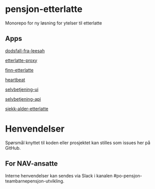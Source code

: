 # pensjon-etterlatte

Monorepo for ny løsning for ytelser til etterlatte

## Apps
[dodsfall-fra-leesah](apps/dodsfall-fra-leesah)

[etterlatte-proxy](apps/etterlatte-proxy)

[finn-etterlatte](apps/finn-etterlatte)

[heartbeat](apps/heartbeat)

[selvbetjening-ui](apps/selvbetjening-ui)

[selvbetjening-api](apps/selvbetjening-api)

[sjekk-alder-etterlatte](apps/sjekk-alder-etterlatte)


# Henvendelser

Spørsmål knyttet til koden eller prosjektet kan stilles som issues her på GitHub.

## For NAV-ansatte

Interne henvendelser kan sendes via Slack i kanalen #po-pensjon-teambarnepensjon-utvikling.


